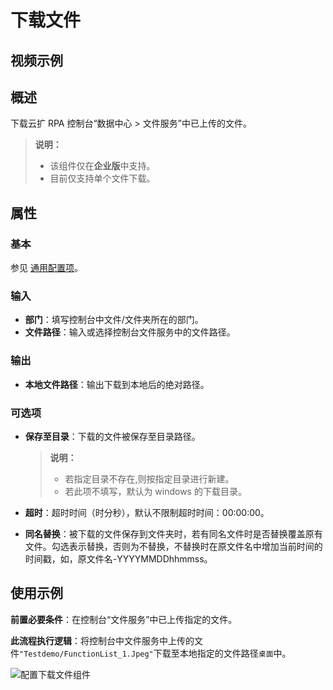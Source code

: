 # 下载文件

## 视频示例

## 概述

下载云扩 RPA 控制台“数据中心 > 文件服务”中已上传的文件。

>**说明：**
>
>- 该组件仅在**企业版**中支持。
>- 目前仅支持单个文件下载。

## 属性

### 基本

参见 [通用配置项](../Appendix/CommonConfigurationItems.md)。

### 输入

- **部门**：填写控制台中文件/文件夹所在的部门。
- **文件路径**：输入或选择控制台文件服务中的文件路径。

### 输出

- **本地文件路径**：输出下载到本地后的绝对路径。

### 可选项

- **保存至目录**：下载的文件被保存至目录路径。
  
  >**说明：**
  >
  >- 若指定目录不存在,则按指定目录进行新建。
  >- 若此项不填写，默认为 windows 的下载目录。

- **超时**：超时时间（时分秒），默认不限制超时时间：00:00:00。

- **同名替换**：被下载的文件保存到文件夹时，若有同名文件时是否替换覆盖原有文件。勾选表示替换，否则为不替换，不替换时在原文件名中增加当前时间的时间戳，如，原文件名-YYYYMMDDhhmmss。

## 使用示例

**前置必要条件**：在控制台“文件服务”中已上传指定的文件。

**此流程执行逻辑**：将控制台中文件服务中上传的文件`"Testdemo/FunctionList_1.Jpeg"`下载至本地指定的文件路径`桌面`中。

![配置下载文件组件](https://docimages.blob.core.chinacloudapi.cn/images/Activities/savepath20201216.png)
